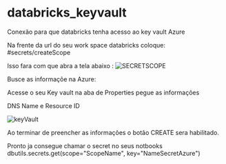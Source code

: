 # databricks_keyvault
Conexão para que databricks tenha acesso ao key vault Azure 

Na frente da url do seu work space databricks coloque: #secrets/createScope

Isso fara com que abra a tela abaixo : 
![SECRETSCOPE](https://github.com/gabrielabrag/databricks_keyvault/assets/108342265/e0931505-8026-4727-b66a-0371a9b977a7)

Busce as informaçõe na Azure: 

Acesse o seu Key vault na aba de Properties pegue as informações 

DNS Name e Resource ID

![keyVault](https://github.com/gabrielabrag/databricks_keyvault/assets/108342265/d6d0358e-9708-4b5d-a834-6f42f808e641)



Ao terminar de preencher as informações o botão CREATE sera habilitado. 

Pronto ja consegue chamar o secret no seus notbooks 
dbutils.secrets.get(scope="ScopeName", key="NameSecretAzure")
